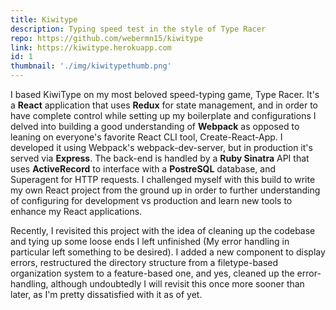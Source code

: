 ```yaml
---
title: Kiwitype
description: Typing speed test in the style of Type Racer
repo: https://github.com/webermn15/kiwitype
link: https://kiwitype.herokuapp.com
id: 1
thumbnail: './img/kiwitypethumb.png'
---
```


I based KiwiType on my most beloved speed-typing game, Type Racer. It's a **React** application that uses **Redux** for state management, and in order to have complete control while setting up my boilerplate and configurations I delved into building a good understanding of **Webpack** as opposed to leaning on everyone's favorite React CLI tool, Create-React-App. I developed it using Webpack's webpack-dev-server, but in production it's served via **Express**. The back-end is handled by a **Ruby Sinatra** API that uses **ActiveRecord** to interface with a **PostreSQL** database, and Superagent for HTTP requests. I challenged myself with this build to write my own React project from the ground up in order to further understanding of configuring for development vs production and learn new tools to enhance my React applications.

Recently, I revisited this project with the idea of cleaning up the codebase and tying up some loose ends I left unfinished (My error handling in particular left something to be desired). I added a new component to display errors, restructured the directory structure from a filetype-based organization system to a feature-based one, and yes, cleaned up the error-handling, although undoubtedly I will revisit this once more sooner than later, as I'm pretty dissatisfied with it as of yet.